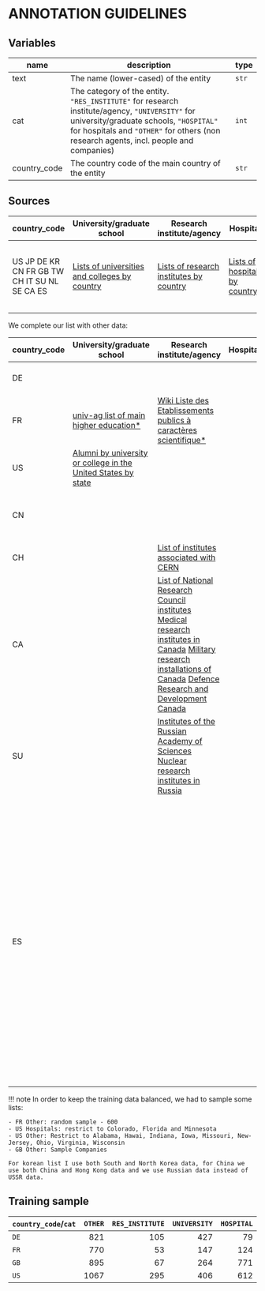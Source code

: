 # ANNOTATION GUIDELINES

## Variables

name | description | type
---|---|---
text    | The name (lower-cased) of the entity | `str`
cat     | The category of the entity. `"RES_INSTITUTE"` for research institute/agency, `"UNIVERSITY"` for university/graduate schools, `"HOSPITAL"` for hospitals and `"OTHER"` for others (non research agents, incl. people and companies)| `int`
country\_code    | The country code of the main country of the entity | `str`

## Sources


country\_code   | University/graduate school | Research institute/agency | Hospital | Other 
---|---|---|---|---
US JP DE KR CN FR GB TW CH IT SU NL SE CA ES   |  [Lists of universities and colleges by country](https://en.wikipedia.org/wiki/Category:Lists_of_universities_and_colleges_by_country)    |  [Lists of research institutes by country](https://en.wikipedia.org/wiki/Category:Research_institutes_by_country)    |  [Lists of hospitals by country](https://en.wikipedia.org/wiki/Category:Lists_of_hospitals_by_country)    |  [Lists of companies by country](https://en.wikipedia.org/wiki/Category:Lists_of_companies_by_country) [List of Nobel laureates by country](https://en.wikipedia.org/wiki/List_of_Nobel_laureates_by_country)

We complete our list with other data:

country\_code   | University/graduate school | Research institute/agency | Hospital | Other
---|---|---|---|---
DE  | | | | [CIO list of top 500 companies*](https://www.cio.de/top500)
FR  | [univ-ag list of main higher education* ](http://www1.univ-ag.fr/aoc/liens/organismes.html) | [Wiki Liste des Etablissements publics à caractères scientifique*](https://fr.wikipedia.org/wiki/Liste_des_%C3%A9tablissements_publics_%C3%A0_caract%C3%A8re_scientifique,_culturel_et_professionnel) | | [List of registered companies*](https://www.data.gouv.fr/fr/datasets/entreprises-immatriculees-en-2017)
US  | [Alumni by university or college in the United States by state](https://en.wikipedia.org/wiki/Category:Alumni_by_university_or_college_in_the_United_States_by_state) | | |
CN  | | | | [List of members of the Chinese Academy of Sciences](https://en.wikipedia.org/wiki/Category:Members_of_the_Chinese_Academy_of_Sciences )
CH  | | [List of institutes associated with CERN](https://en.wikipedia.org/wiki/Category:CERN) | |
CA  | | [List of National Research Council institutes](https://en.wikipedia.org/wiki/Category:National_Research_Council_(Canada)) [Medical research institutes in Canada](https://en.wikipedia.org/wiki/Category:Medical_research_institutes_in_Canada) [Military research installations of Canada](https://en.wikipedia.org/wiki/Category:Military_research_installations_of_Canada) [Defence Research and Development Canada](https://en.wikipedia.org/wiki/Category:Defence_Research_and_Development_Canada) | |
SU  | | [Institutes of the Russian Academy of Sciences](https://en.wikipedia.org/wiki/Category:Institutes_of_the_Russian_Academy_of_Sciences) [Nuclear research institutes in Russia](https://en.wikipedia.org/wiki/Category:Nuclear_research_institutes_in_Russia) | |
ES  | | | | [Research institutes in Andalusia](https://en.wikipedia.org/wiki/Category:Research_institutes_in_Andalusia) [Research institutes in the Basque Country](https://en.wikipedia.org/wiki/Category:Research_institutes_in_the_Basque_Country_(autonomous_community)) [Research institutes in Catalonia](https://en.wikipedia.org/wiki/Category:Research_institutes_in_Catalonia) [Research institutes in Galicia in Spain](https://en.wikipedia.org/wiki/Category:Research_institutes_in_Galicia,_Spain) [Research institutes in the Community of Madrid](https://en.wikipedia.org/wiki/Category:Research_institutes_in_the_Community_of_Madrid) [Medical research institutes in Spain](https://en.wikipedia.org/wiki/Category:Medical_research_institutes_in_Spain) [Neuroscience research centers in Spain](https://en.wikipedia.org/wiki/Category:Neuroscience_research_centers_in_Spain) [Think tanks based in Spain](https://en.wikipedia.org/wiki/Category:Think_tanks_based_in_Spain)

!!! note
    In order to keep the training data balanced, we had to sample some lists:

    - FR Other: random sample - 600
    - US Hospitals: restrict to Colorado, Florida and Minnesota
    - US Other: Restrict to Alabama, Hawai, Indiana, Iowa, Missouri, New-Jersey, Ohio, Virginia, Wisconsin
    - GB Other: Sample Companies
    
    For korean list I use both South and North Korea data, for China we use both China and Hong Kong data and we use Russian data instead of USSR data.
    

## Training sample

| `country_code`/`cat`   |    `OTHER` |   `RES_INSTITUTE` |   `UNIVERSITY` |   `HOSPITAL` |
|:---------------|-----:|----:|----:|----:|
| `DE`             |  821 | 105 | 427 |  79 |
| `FR`             |  770 |  53 | 147 | 124 |
| `GB`             |  895 |  67 | 264 | 771 |
| `US`             | 1067 | 295 | 406 | 612 |

